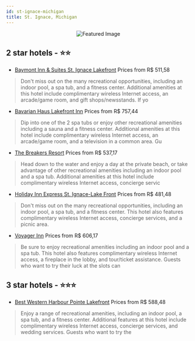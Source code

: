 ```yaml
---
id: st-ignace-michigan
title: St. Ignace, Michigan
---
```


<center><img src="https://i.travelapi.com/hotels/2000000/1110000/1101900/1101834/cd24e16e_z.jpg" alt="Featured Image" /></center>


##  2 star hotels - ⭐️⭐️

-    [Baymont Inn & Suites St. Ignace Lakefront](https://us.hurb.com/hotels/st-ignace/baymont-inn-suites-st-ignace-lakefront-JNP-JP052449?cmp=18055) Prices from R$ 511,58
   > Don't miss out on the many recreational opportunities, including an indoor pool, a spa tub, and a fitness center. Additional amenities at this hotel include complimentary wireless Internet access, an arcade/game room, and gift shops/newsstands. If yo
-    [Bavarian Haus Lakefront Inn](https://us.hurb.com/hotels/st-ignace/bavarian-haus-lakefront-inn-JNP-JP334059?cmp=18055) Prices from R$ 757,44
   > Dip into one of the 2 spa tubs or enjoy other recreational amenities including a sauna and a fitness center. Additional amenities at this hotel include complimentary wireless Internet access, an arcade/game room, and a television in a common area. Gu
-    [The Breakers Resort](https://us.hurb.com/hotels/st-ignace/the-breakers-resort-JNP-JP054429?cmp=18055) Prices from R$ 537,17
   > Head down to the water and enjoy a day at the private beach, or take advantage of other recreational amenities including an indoor pool and a spa tub. Additional amenities at this hotel include complimentary wireless Internet access, concierge servic
-    [Holiday Inn Express St. Ignace-Lake Front](https://us.hurb.com/hotels/st-ignace/holiday-inn-express-st-ignace-lake-front-JNP-JP110796?cmp=18055) Prices from R$ 481,48
   > Don't miss out on the many recreational opportunities, including an indoor pool, a spa tub, and a fitness center. This hotel also features complimentary wireless Internet access, concierge services, and a picnic area.
-    [Voyager Inn](https://us.hurb.com/hotels/st-ignace/voyager-inn-JNP-JP743728?cmp=18055) Prices from R$ 606,17
   > Be sure to enjoy recreational amenities including an indoor pool and a spa tub. This hotel also features complimentary wireless Internet access, a fireplace in the lobby, and tour/ticket assistance. Guests who want to try their luck at the slots can 

##  3 star hotels - ⭐️⭐️⭐️

-    [Best Western Harbour Pointe Lakefront](https://us.hurb.com/hotels/st-ignace/best-western-harbour-pointe-lakefront-JNP-JP228687?cmp=18055) Prices from R$ 588,48
   > Enjoy a range of recreational amenities, including an indoor pool, a spa tub, and a fitness center. Additional features at this hotel include complimentary wireless Internet access, concierge services, and wedding services. Guests who want to try the

